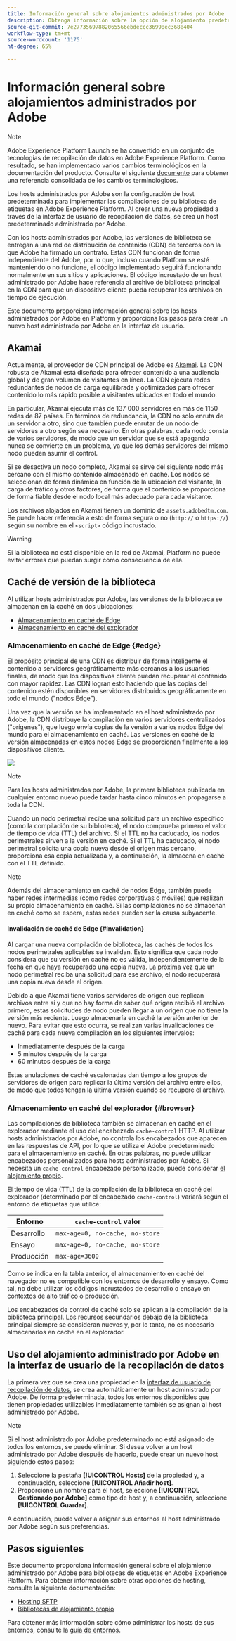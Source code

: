 ```yaml
---
title: Información general sobre alojamientos administrados por Adobe
description: Obtenga información sobre la opción de alojamiento predeterminada para implementar compilaciones de biblioteca de etiquetas en Adobe Experience Platform.
source-git-commit: 7e27735697882065566ebdeccc36998ec368e404
workflow-type: tm+mt
source-wordcount: '1175'
ht-degree: 65%

---
```


# Información general sobre alojamientos administrados por Adobe

>[!NOTE]
>
>Adobe Experience Platform Launch se ha convertido en un conjunto de tecnologías de recopilación de datos en Adobe Experience Platform. Como resultado, se han implementado varios cambios terminológicos en la documentación del producto. Consulte el siguiente [documento](../../../term-updates.md) para obtener una referencia consolidada de los cambios terminológicos.

Los hosts administrados por Adobe son la configuración de host predeterminada para implementar las compilaciones de su biblioteca de etiquetas en Adobe Experience Platform. Al crear una nueva propiedad a través de la interfaz de usuario de recopilación de datos, se crea un host predeterminado administrado por Adobe.

Con los hosts administrados por Adobe, las versiones de biblioteca se entregan a una red de distribución de contenido (CDN) de terceros con la que Adobe ha firmado un contrato. Estas CDN funcionan de forma independiente del Adobe, por lo que, incluso cuando Platform se esté manteniendo o no funcione, el código implementado seguirá funcionando normalmente en sus sitios y aplicaciones. El código incrustado de un host administrado por Adobe hace referencia al archivo de biblioteca principal en la CDN para que un dispositivo cliente pueda recuperar los archivos en tiempo de ejecución.

Este documento proporciona información general sobre los hosts administrados por Adobe en Platform y proporciona los pasos para crear un nuevo host administrado por Adobe en la interfaz de usuario.

## Akamai

Actualmente, el proveedor de CDN principal de Adobe es [Akamai](https://www.akamai.com/es). La CDN robusta de Akamai está diseñada para ofrecer contenido a una audiencia global y de gran volumen de visitantes en línea. La CDN ejecuta redes redundantes de nodos de carga equilibrada y optimizados para ofrecer contenido lo más rápido posible a visitantes ubicados en todo el mundo.

En particular, Akamai ejecuta más de 137 000 servidores en más de 1150 redes de 87 países. En términos de redundancia, la CDN no solo enruta de un servidor a otro, sino que también puede enrutar de un nodo de servidores a otro según sea necesario. En otras palabras, cada nodo consta de varios servidores, de modo que un servidor que se está apagando nunca se convierte en un problema, ya que los demás servidores del mismo nodo pueden asumir el control.

Si se desactiva un nodo completo, Akamai se sirve del siguiente nodo más cercano con el mismo contenido almacenado en caché. Los nodos se seleccionan de forma dinámica en función de la ubicación del visitante, la carga de tráfico y otros factores, de forma que el contenido se proporciona de forma fiable desde el nodo local más adecuado para cada visitante.

Los archivos alojados en Akamai tienen un dominio de `assets.adobedtm.com`. Se puede hacer referencia a esto de forma segura o no (`http://` o `https://`) según su nombre en el `<script>` código incrustado.

>[!WARNING]
>
>Si la biblioteca no está disponible en la red de Akamai, Platform no puede evitar errores que puedan surgir como consecuencia de ella.

## Caché de versión de la biblioteca

Al utilizar hosts administrados por Adobe, las versiones de la biblioteca se almacenan en la caché en dos ubicaciones:

* [Almacenamiento en caché de Edge](#edge)
* [Almacenamiento en caché del explorador](#browser)

### Almacenamiento en caché de Edge {#edge}

El propósito principal de una CDN es distribuir de forma inteligente el contenido a servidores geográficamente más cercanos a los usuarios finales, de modo que los dispositivos cliente puedan recuperar el contenido con mayor rapidez. Las CDN logran esto haciendo que las copias del contenido estén disponibles en servidores distribuidos geográficamente en todo el mundo (&quot;nodos Edge&quot;).

Una vez que la versión se ha implementado en el host administrado por Adobe, la CDN distribuye la compilación en varios servidores centralizados (&quot;orígenes&quot;), que luego envía copias de la versión a varios nodos Edge del mundo para el almacenamiento en caché. Las versiones en caché de la versión almacenadas en estos nodos Edge se proporcionan finalmente a los dispositivos cliente.

![](../images/cdn-diagram.png)

>[!NOTE]
>
>Para los hosts administrados por Adobe, la primera biblioteca publicada en cualquier entorno nuevo puede tardar hasta cinco minutos en propagarse a toda la CDN.

Cuando un nodo perimetral recibe una solicitud para un archivo específico (como la compilación de su biblioteca), el nodo comprueba primero el valor de tiempo de vida (TTL) del archivo. Si el TTL no ha caducado, los nodos perimetrales sirven a la versión en caché. Si el TTL ha caducado, el nodo perimetral solicita una copia nueva desde el origen más cercano, proporciona esa copia actualizada y, a continuación, la almacena en caché con el TTL definido.

>[!NOTE]
>
>Además del almacenamiento en caché de nodos Edge, también puede haber redes intermedias (como redes corporativas o móviles) que realizan su propio almacenamiento en caché. Si las compilaciones no se almacenan en caché como se espera, estas redes pueden ser la causa subyacente.

#### Invalidación de caché de Edge {#invalidation}

Al cargar una nueva compilación de biblioteca, las cachés de todos los nodos perimetrales aplicables se invalidan. Esto significa que cada nodo considera que su versión en caché no es válida, independientemente de la fecha en que haya recuperado una copia nueva. La próxima vez que un nodo perimetral reciba una solicitud para ese archivo, el nodo recuperará una copia nueva desde el origen.

Debido a que Akamai tiene varios servidores de origen que replican archivos entre sí y que no hay forma de saber qué origen recibió el archivo primero, estas solicitudes de nodo pueden llegar a un origen que no tiene la versión más reciente. Luego almacenaría en caché la versión anterior de nuevo. Para evitar que esto ocurra, se realizan varias invalidaciones de caché para cada nueva compilación en los siguientes intervalos:

* Inmediatamente después de la carga
* 5 minutos después de la carga
* 60 minutos después de la carga

Estas anulaciones de caché escalonadas dan tiempo a los grupos de servidores de origen para replicar la última versión del archivo entre ellos, de modo que todos tengan la última versión cuando se recupere el archivo.

### Almacenamiento en caché del explorador {#browser}

Las compilaciones de biblioteca también se almacenan en caché en el explorador mediante el uso del encabezado `cache-control` HTTP. Al utilizar hosts administrados por Adobe, no controla los encabezados que aparecen en las respuestas de API, por lo que se utiliza el Adobe predeterminado para el almacenamiento en caché. En otras palabras, no puede utilizar encabezados personalizados para hosts administrados por Adobe. Si necesita un `cache-control` encabezado personalizado, puede considerar [el alojamiento propio](self-hosting-libraries.md).

El tiempo de vida (TTL) de la compilación de la biblioteca en caché del explorador (determinado por el encabezado `cache-control`) variará según el entorno de etiquetas que utilice:

| Entorno | `cache-control` valor |
| --- | --- |
| Desarrollo | `max-age=0, no-cache, no-store` |
| Ensayo | `max-age=0, no-cache, no-store` |
| Producción | `max-age=3600` |

Como se indica en la tabla anterior, el almacenamiento en caché del navegador no es compatible con los entornos de desarrollo y ensayo. Como tal, no debe utilizar los códigos incrustados de desarrollo o ensayo en contextos de alto tráfico o producción.

Los encabezados de control de caché solo se aplican a la compilación de la biblioteca principal. Los recursos secundarios debajo de la biblioteca principal siempre se consideran nuevos y, por lo tanto, no es necesario almacenarlos en caché en el explorador.

## Uso del alojamiento administrado por Adobe en la interfaz de usuario de la recopilación de datos

La primera vez que se crea una propiedad en la [interfaz de usuario de recopilación de datos](https://experience.adobe.com/#/data-collection/), se crea automáticamente un host administrado por Adobe. De forma predeterminada, todos los entornos disponibles que tienen propiedades utilizables inmediatamente también se asignan al host administrado por Adobe.

>[!NOTE]
>
>Si el host administrado por Adobe predeterminado no está asignado de todos los entornos, se puede eliminar. Si desea volver a un host administrado por Adobe después de hacerlo, puede crear un nuevo host siguiendo estos pasos:
>
>1. Seleccione la pestaña **[!UICONTROL Hosts]** de la propiedad y, a continuación, seleccione **[!UICONTROL Añadir host]**.
>1. Proporcione un nombre para el host, seleccione **[!UICONTROL Gestionado por Adobe]** como tipo de host y, a continuación, seleccione **[!UICONTROL Guardar]**.

>
>
A continuación, puede volver a asignar sus entornos al host administrado por Adobe según sus preferencias.

## Pasos siguientes

Este documento proporciona información general sobre el alojamiento administrado por Adobe para bibliotecas de etiquetas en Adobe Experience Platform. Para obtener información sobre otras opciones de hosting, consulte la siguiente documentación:

* [Hosting SFTP](./sftp-host.md)
* [Bibliotecas de alojamiento propio](./self-hosting-libraries.md)

Para obtener más información sobre cómo administrar los hosts de sus entornos, consulte la [guía de entornos](../environments.md).
